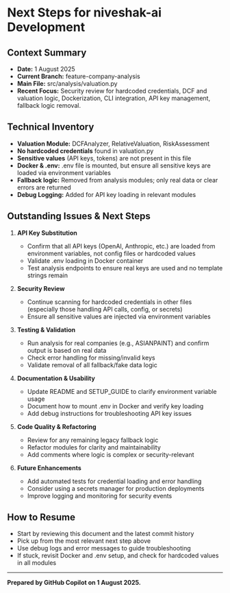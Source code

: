 # Next Steps for niveshak-ai Development

## Context Summary

- **Date:** 1 August 2025
- **Current Branch:** feature-company-analysis
- **Main File:** src/analysis/valuation.py
- **Recent Focus:** Security review for hardcoded credentials, DCF and valuation logic, Dockerization, CLI integration, API key management, fallback logic removal.

## Technical Inventory

- **Valuation Module:** DCFAnalyzer, RelativeValuation, RiskAssessment
- **No hardcoded credentials** found in valuation.py
- **Sensitive values** (API keys, tokens) are not present in this file
- **Docker & .env:** .env file is mounted, but ensure all sensitive keys are loaded via environment variables
- **Fallback logic:** Removed from analysis modules; only real data or clear errors are returned
- **Debug Logging:** Added for API key loading in relevant modules

## Outstanding Issues & Next Steps

1. **API Key Substitution**

   - Confirm that all API keys (OpenAI, Anthropic, etc.) are loaded from environment variables, not config files or hardcoded values
   - Validate .env loading in Docker container
   - Test analysis endpoints to ensure real keys are used and no template strings remain

2. **Security Review**

   - Continue scanning for hardcoded credentials in other files (especially those handling API calls, config, or secrets)
   - Ensure all sensitive values are injected via environment variables

3. **Testing & Validation**

   - Run analysis for real companies (e.g., ASIANPAINT) and confirm output is based on real data
   - Check error handling for missing/invalid keys
   - Validate removal of all fallback/fake data logic

4. **Documentation & Usability**

   - Update README and SETUP_GUIDE to clarify environment variable usage
   - Document how to mount .env in Docker and verify key loading
   - Add debug instructions for troubleshooting API key issues

5. **Code Quality & Refactoring**

   - Review for any remaining legacy fallback logic
   - Refactor modules for clarity and maintainability
   - Add comments where logic is complex or security-relevant

6. **Future Enhancements**
   - Add automated tests for credential loading and error handling
   - Consider using a secrets manager for production deployments
   - Improve logging and monitoring for security events

## How to Resume

- Start by reviewing this document and the latest commit history
- Pick up from the most relevant next step above
- Use debug logs and error messages to guide troubleshooting
- If stuck, revisit Docker and .env setup, and check for hardcoded values in all modules

---

**Prepared by GitHub Copilot on 1 August 2025.**
